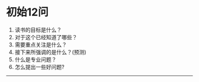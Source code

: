 
# **初始12问**
1. 读书的目标是什么？
2. 对于这个已经知道了哪些？
3. 需要重点关注是什么？
4. 接下来所强调的是什么？(预测)
5. 什么是专业问题？
6. 怎么提出一些好问题?
---
